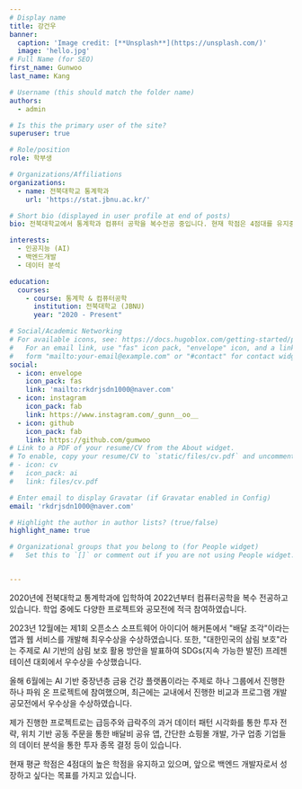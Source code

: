 ```yaml
---
# Display name
title: 강건우
banner:
  caption: 'Image credit: [**Unsplash**](https://unsplash.com/)'
  image: 'hello.jpg'
# Full Name (for SEO)
first_name: Gunwoo
last_name: Kang

# Username (this should match the folder name)
authors:
  - admin

# Is this the primary user of the site?
superuser: true

# Role/position
role: 학부생

# Organizations/Affiliations
organizations:
  - name: 전북대학교 통계학과
    url: 'https://stat.jbnu.ac.kr/'

# Short bio (displayed in user profile at end of posts)
bio: 전북대학교에서 통계학과 컴퓨터 공학을 복수전공 중입니다. 현재 학점은 4점대를 유지중이고, 데이터 분석, 프로그래밍, 알고리즘, 데이터베이스에 중점을 두고 공부하고 있으며, 이를 통해 백엔드 개발 및 인공지능에 대한 기초를 다지고 있습니다. PTYHON, R, JAVASCRIPT를 사용하여 증권 데이터 분석과 웹 개발 관련 프로젝트를 수행한 경험이 있습니다.

interests:
  - 인공지능 (AI)
  - 백엔드개발
  - 데이터 분석

education:
  courses:
    - course: 통계학 & 컴퓨터공학
      institution: 전북대학교 (JBNU)
      year: "2020 - Present"

# Social/Academic Networking
# For available icons, see: https://docs.hugoblox.com/getting-started/page-builder/#icons
#   For an email link, use "fas" icon pack, "envelope" icon, and a link in the
#   form "mailto:your-email@example.com" or "#contact" for contact widget.
social:
  - icon: envelope
    icon_pack: fas
    link: 'mailto:rkdrjsdn1000@naver.com'
  - icon: instagram
    icon_pack: fab
    link: https://www.instagram.com/_gunn__oo__
  - icon: github
    icon_pack: fab
    link: https://github.com/gumwoo
# Link to a PDF of your resume/CV from the About widget.
# To enable, copy your resume/CV to `static/files/cv.pdf` and uncomment the lines below.
# - icon: cv
#   icon_pack: ai
#   link: files/cv.pdf

# Enter email to display Gravatar (if Gravatar enabled in Config)
email: 'rkdrjsdn1000@naver.com'

# Highlight the author in author lists? (true/false)
highlight_name: true

# Organizational groups that you belong to (for People widget)
#   Set this to `[]` or comment out if you are not using People widget.


---
```


2020년에 전북대학교 통계학과에 입학하여 2022년부터 컴퓨터공학을 복수 전공하고 있습니다. 학업 중에도 다양한 프로젝트와 공모전에 적극 참여하였습니다.

2023년 12월에는 제1회 오픈소스 소프트웨어 아이디어 해커톤에서 "배달 조각"이라는 앱과 웹 서비스를 개발해 최우수상을 수상하였습니다. 또한, "대한민국의 삼림 보호"라는 주제로 AI 기반의 삼림 보호 활용 방안을 발표하여 SDGs(지속 가능한 발전) 프레젠테이션 대회에서 우수상을 수상했습니다.

올해 6월에는 AI 기반 중장년층 금융 건강 플랫폼이라는 주제로 하나 그룹에서 진행한 하나 파워 온 프로젝트에 참여했으며, 최근에는 교내에서 진행한 비교과 프로그램 개발 공모전에서 우수상을 수상하였습니다.

제가 진행한 프로젝트로는 급등주와 급락주의 과거 데이터 패턴 시각화를 통한 투자 전략, 위치 기반 공동 주문을 통한 배달비 공유 앱, 간단한 쇼핑몰 개발, 가구 업종 기업들의 데이터 분석을 통한 투자 종목 결정 등이 있습니다.

현재 평균 학점은 4점대의 높은 학점을 유지하고 있으며, 앞으로 백엔드 개발자로서 성장하고 싶다는 목표를 가지고 있습니다.
